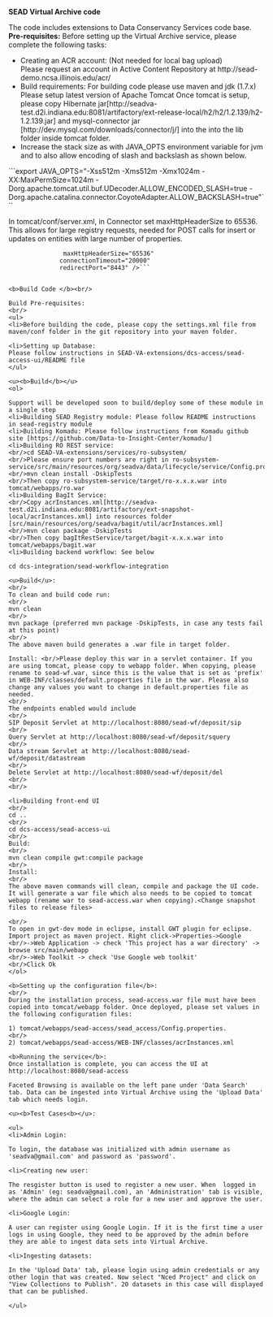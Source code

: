 <b>SEAD Virtual Archive code</b>

The code includes extensions to Data Conservancy Services code base.<br/>
<b>Pre-requisites:</b>
Before setting up the Virtual Archive service, please complete the following tasks:
<ul>
<li>Creating an ACR account: (Not needed for local bag upload)
<br/>
Please request an account in Active Content Repository at http://sead-demo.ncsa.illinois.edu/acr/ 
<li>Build requirements:
For building code  please use maven and jdk (1.7.x)
Please setup latest version of Apache Tomcat
Once tomcat is setup, please copy Hibernate jar[http://seadva-test.d2i.indiana.edu:8081/artifactory/ext-release-local/h2/h2/1.2.139/h2-1.2.139.jar] and mysql-connector jar [http://dev.mysql.com/downloads/connector/j/] into the into the lib folder inside tomcat folder.
<li>Increase the stack size as with JAVA_OPTS environment variable for jvm and to also allow encoding of slash and backslash as shown below.
</ul>
```export JAVA_OPTS="-Xss512m -Xms512m -Xmx1024m -XX:MaxPermSize=1024m
-Dorg.apache.tomcat.util.buf.UDecoder.ALLOW_ENCODED_SLASH=true
-Dorg.apache.catalina.connector.CoyoteAdapter.ALLOW_BACKSLASH=true"```

In tomcat/conf/server.xml, in Connector set maxHttpHeaderSize to 65536. This allows for large registry requests, needed for POST calls for insert or updates on entities with large number of properties. 
 ```<Connector port="8080" protocol="HTTP/1.1"
                maxHttpHeaderSize="65536"
               connectionTimeout="20000"
               redirectPort="8443" />```


<b>Build Code </b><br/>

Build Pre-requisites:
<br/>
<ul>
<li>Before building the code, please copy the settings.xml file from maven/conf folder in the git repository into your maven folder.

<li>Setting up Database:
Please follow instructions in SEAD-VA-extensions/dcs-access/sead-access-ui/README file
</ul>

<u><b>Build</b></u>
<ol>

Support will be developed soon to build/deploy some of these module in a single step
<li>Building SEAD Registry module: Please follow README instructions in sead-registry module
<li>Building Komadu: Please follow instructions from Komadu github site [https://github.com/Data-to-Insight-Center/komadu/]
<li>Building RO REST service:
<br/>cd SEAD-VA-extensions/services/ro-subsystem/
<br/>Please ensure port numbers are right in ro-subsystem-service/src/main/resources/org/seadva/data/lifecycle/service/Config.properties
<br/>mvn clean install -DskipTests
<br/>Then copy ro-subsystem-service/target/ro-x.x.x.war into tomcat/webapps/ro.war
<li>Building BagIt Service:
<br/>Copy acrInstances.xml[http://seadva-test.d2i.indiana.edu:8081/artifactory/ext-snapshot-local/acrInstances.xml] into resources folder [src/main/resources/org/seadva/bagit/util/acrInstances.xml]
<br/>mvn clean package -DskipTests
<br/>Then copy bagItRestService/target/bagit-x.x.x.war into tomcat/webapps/bagit.war
<li>Building backend workflow: See below

cd dcs-integration/sead-workflow-integration

<u>Build</u>:
<br/>
To clean and build code run:
<br/>
mvn clean
<br/>
mvn package (preferred mvn package -DskipTests, in case any tests fail at this point)
<br/>
The above maven build generates a .war file in target folder.

Install: <br/>Please deploy this war in a servlet container. If you are using tomcat, please copy to webapp folder. When copying, please rename to sead-wf.war, since this is the value that is set as 'prefix' in WEB-INF/classes/default.properties file in the war. Please also change any values you want to change in default.properties file as needed. 
<br/>
The endpoints enabled would include
<br/>
SIP Deposit Servlet at http://localhost:8080/sead-wf/deposit/sip
<br/>
Query Servlet at http://localhost:8080/sead-wf/deposit/squery
<br/>
Data stream Servlet at http://localhost:8080/sead-wf/deposit/datastream
<br/>
Delete Servlet at http://localhost:8080/sead-wf/deposit/del
<br/>
<br/>

<li>Building front-end UI
<br/>
cd ..
<br/>
cd dcs-access/sead-access-ui   
<br/>
Build:
<br/>
mvn clean compile gwt:compile package
<br/>
Install:
<br/>
The above maven commands will clean, compile and package the UI code. It will generate a war file which also needs to be copied to tomcat webapp (rename war to sead-access.war when copying).<Change snapshot files to release files>

<br/>
To open in gwt-dev mode in eclipse, install GWT plugin for eclipse. Import project as maven project. Right click->Properties->Google
<br/>->Web Application -> check 'This project has a war directory' -> browse src/main/webapp
<br/>->Web Toolkit -> check 'Use Google web toolkit'
<br/>Click Ok
</ol>

<b>Setting up the configuration file</b>:
<br/>
During the installation process, sead-access.war file must have been copied into tomcat/webapp folder. Once deployed, please set values in the following configuration files:

1) tomcat/webapps/sead-access/sead_access/Config.properties.
<br/>
2) tomcat/webapps/sead-access/WEB-INF/classes/acrInstances.xml 

<b>Running the service</b>:
Once installation is complete, you can access the UI at http://localhost:8080/sead-access

Faceted Browsing is available on the left pane under 'Data Search' tab. Data can be ingested into Virtual Archive using the 'Upload Data' tab which needs login.

<u><b>Test Cases<b></u>:

<ul>
<li>Admin Login:

To login, the database was initialized with admin username as 'seadva@gmail.com' and password as 'password'.

<li>Creating new user:

The resgister button is used to register a new user. When  logged in as 'Admin' (eg: seadva@gmail.com), an 'Administration' tab is visible, where the admin can select a role for a new user and approve the user.

<li>Google Login:

A user can register using Google Login. If it is the first time a user logs in using Google, they need to be approved by the admin before they are able to ingest data sets into Virtual Archive. 

<li>Ingesting datasets:

In the 'Upload Data' tab, please login using admin credentials or any other login that was created. Now select "Nced Project" and click on "View Collections to Publish". 20 datasets in this case will displayed that can be published.

</ul>
